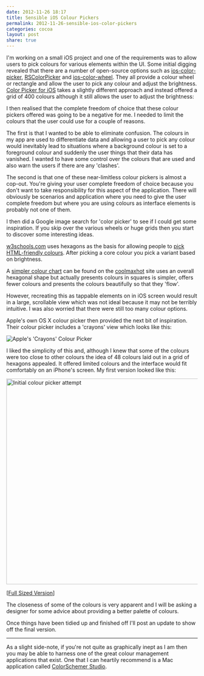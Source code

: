 ```yaml
---
date: 2012-11-26 18:17
title: Sensible iOS Colour Pickers
permalink: 2012-11-26-sensible-ios-color-pickers
categories: cocoa
layout: post
share: true
---
```


I'm working on a small iOS project and one of the requirements was to allow users to pick colours for various elements within the UI. Some initial digging revealed that there are a number of open-source options such as [ios-color-picker](https://github.com/fcanas/ios-color-picker), [RSColorPicker](https://github.com/RSully/RSColorPicker) and [ios-color-wheel](http://code.google.com/p/ios-color-wheel/). They all provide a colour wheel or rectangle and allow the user to pick any colour and adjust the brightness. [Color Picker for iOS](https://github.com/hayashi311/Color-Picker-for-iOS) takes a slightly different approach and instead offered a grid of 400 colours although it still allows the user to adjust the brightness:

I then realised that the complete freedom of choice that these colour pickers offered was going to be a negative for me. I needed to limit the colours that the user could use for a couple of reasons.

The first is that I wanted to be able to eliminate confusion. The colours in my app are used to differentiate data and allowing a user to pick any colour would inevitably lead to situations where a background colour is set to a foreground colour and suddenly the user things that their data has vanished. I wanted to have some control over the colours that are used and also warn the users if there are any 'clashes'.

The second is that one of these near-limitless colour pickers is almost a cop-out. You're giving your user complete freedom of choice because you don't want to take responsibility for this aspect of the application. There will obviously be scenarios and application where you need to give the user complete freedom but where you are using colours as interface elements is probably not one of them.

I then did a Google image search for 'color picker' to see if I could get some inspiration. If you skip over the various wheels or huge grids then you start to discover some interesting ideas.

[w3schools.com](http://www.w3schools.com) uses hexagons as the basis for allowing people to [pick HTML-friendly colours](http://www.w3schools.com/tags/ref_colorpicker.asp). After picking a core colour you pick a variant based on brightness.

A [simpler colour chart](http://coolmaxhot.com/graphics/hex-color-palette.htm) can be found on the [coolmaxhot](http://coolmaxhot.com) site uses an overall hexagonal shape but actually presents colours in squares is simpler, offers fewer colours and presents the colours beautifully so that they 'flow'.

However, recreating this as tappable elements on in iOS screen would result in a large, scrollable view which was not ideal because it may not be terribly intuitive. I was also worried that there were still too many colour options.

Apple's own OS X colour picker then provided the next bit of inspiration. Their colour picker includes a 'crayons' view which looks like this:

<img src="http://images.swwritings.com/2012-11-26-sensible-ios-color-pickers-03.png" alt="Apple's 'Crayons' Colour Picker" />

I liked the simplicity of this and, although I knew that some of the colours were too close to other colours the idea of 48 colours laid out in a grid of hexagons appealed. It offered limited colours and the interface would fit comfortably on an iPhone's screen. My first version looked like this:

<img src="http://images.swwritings.com/2012-11-26-sensible-ios-color-pickers-02.png" alt="Initial colour picker attempt" width="540" />

[<a href="http://images.swwritings.com/2012-11-26-sensible-ios-color-pickers-02.png" target="_blank">Full Sized Version</a>]

The closeness of some of the colours is very apparent and I will be asking a designer for some advice about providing a better palette of colours.

Once things have been tidied up and finished off I'll post an update to show off the final version.

---

As a slight side-note, if you're not quite as graphically inept as I am then you may be able to harness one of the great colour management applications that exist. One that I can heartily recommend is a Mac application called [ColorSchemer Studio](http://www.colorschemer.com).
